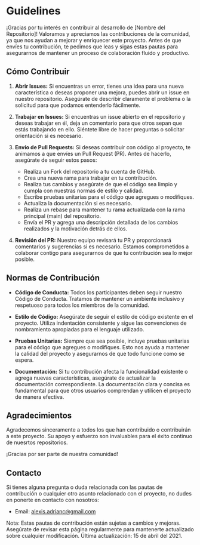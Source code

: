 # Guidelines
¡Gracias por tu interés en contribuir al desarrollo de [Nombre del Repositorio]! Valoramos y apreciamos las contribuciones de la comunidad, ya que nos ayudan a mejorar y enriquecer este proyecto. Antes de que envíes tu contribución, te pedimos que leas y sigas estas pautas para asegurarnos de mantener un proceso de colaboración fluido y productivo.

## Cómo Contribuir
1. **Abrir Issues:** Si encuentras un error, tienes una idea para una nueva característica o deseas proponer una mejora, puedes abrir un issue en nuestro repositorio. Asegúrate de describir claramente el problema o la solicitud para que podamos entenderlo fácilmente.

2. **Trabajar en Issues:** Si encuentras un issue abierto en el repositorio y deseas trabajar en él, deja un comentario para que otros sepan que estás trabajando en ello. Siéntete libre de hacer preguntas o solicitar orientación si es necesario.

3. **Envío de Pull Requests:** Si deseas contribuir con código al proyecto, te animamos a que envíes un Pull Request (PR). Antes de hacerlo, asegúrate de seguir estos pasos:

    - Realiza un Fork del repositorio a tu cuenta de GitHub.
    - Crea una nueva rama para trabajar en tu contribución.
    - Realiza tus cambios y asegúrate de que el código sea limpio y cumpla con nuestras normas de estilo y calidad.
    - Escribe pruebas unitarias para el código que agregues o modifiques.
    - Actualiza la documentación si es necesario.
    - Realiza un rebase para mantener tu rama actualizada con la rama principal (main) del repositorio.
    - Envía el PR y agrega una descripción detallada de los cambios realizados y la motivación detrás de ellos.
4. **Revisión del PR:** Nuestro equipo revisará tu PR y proporcionará comentarios y sugerencias si es necesario. Estamos comprometidos a colaborar contigo para asegurarnos de que tu contribución sea lo mejor posible.

## Normas de Contribución
- **Código de Conducta:** Todos los participantes deben seguir nuestro Código de Conducta. Tratamos de mantener un ambiente inclusivo y respetuoso para todos los miembros de la comunidad.

- **Estilo de Código:** Asegúrate de seguir el estilo de código existente en el proyecto. Utiliza indentación consistente y sigue las convenciones de nombramiento apropiadas para el lenguaje utilizado.

- **Pruebas Unitarias:** Siempre que sea posible, incluye pruebas unitarias para el código que agregues o modifiques. Esto nos ayuda a mantener la calidad del proyecto y asegurarnos de que todo funcione como se espera.

- **Documentación:** Si tu contribución afecta la funcionalidad existente o agrega nuevas características, asegúrate de actualizar la documentación correspondiente. La documentación clara y concisa es fundamental para que otros usuarios comprendan y utilicen el proyecto de manera efectiva.

## Agradecimientos
Agradecemos sinceramente a todos los que han contribuido o contribuirán a este proyecto. Su apoyo y esfuerzo son invaluables para el éxito continuo de nuesrtos repositorios.

¡Gracias por ser parte de nuestra comunidad!

## Contacto
Si tienes alguna pregunta o duda relacionada con las pautas de contribución o cualquier otro asunto relacionado con el proyecto, no dudes en ponerte en contacto con nosotros:

- Email: alexis.adrianc@gmail.com

Nota: Estas pautas de contribución están sujetas a cambios y mejoras. Asegúrate de revisar esta página regularmente para mantenerte actualizado sobre cualquier modificación. Última actualización: 15 de abril del 2021.
